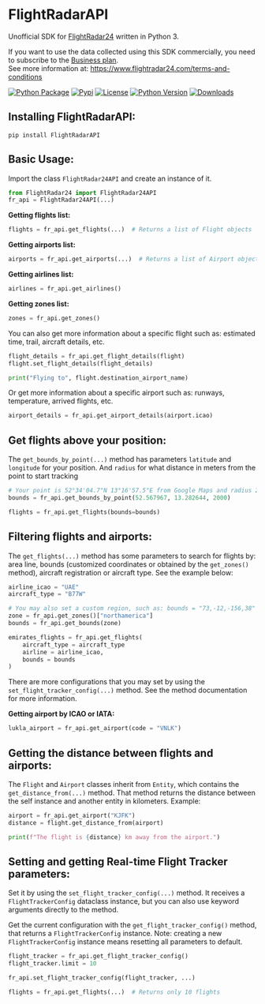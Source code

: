 # FlightRadarAPI
Unofficial SDK for [FlightRadar24](https://www.flightradar24.com/) written in Python 3.

If you want to use the data collected using this SDK commercially, you need to subscribe to the [Business plan](https://www.flightradar24.com/premium/).</br>
See more information at: https://www.flightradar24.com/terms-and-conditions

[![Python Package](https://github.com/JeanExtreme002/FlightRadarAPI/workflows/Python%20Package/badge.svg)](https://github.com/JeanExtreme002/FlightRadarAPI/actions)
[![Pypi](https://img.shields.io/pypi/v/FlightRadarAPI)](https://pypi.org/project/FlightRadarAPI/)
[![License](https://img.shields.io/pypi/l/FlightRadarAPI)](https://pypi.org/project/FlightRadarAPI/)
[![Python Version](https://img.shields.io/badge/python-3.7%20%7C%203.8%20%7C%203.9%20%7C%203.10%20%7C%203.11-blue)](https://pypi.org/project/FlightRadarAPI/)
[![Downloads](https://static.pepy.tech/personalized-badge/flightradarapi?period=total&units=international_system&left_color=grey&right_color=orange&left_text=Downloads)](https://pypi.org/project/FlightRadarAPI/)

## Installing FlightRadarAPI:
```
pip install FlightRadarAPI
```

## Basic Usage:
Import the class `FlightRadar24API` and create an instance of it.
```py
from FlightRadar24 import FlightRadar24API
fr_api = FlightRadar24API(...)
```

**Getting flights list:**
```py
flights = fr_api.get_flights(...)  # Returns a list of Flight objects
```

**Getting airports list:**
```py
airports = fr_api.get_airports(...)  # Returns a list of Airport objects
```

**Getting airlines list:**
```py
airlines = fr_api.get_airlines()
```

**Getting zones list:**
```py
zones = fr_api.get_zones()
```

You can also get more information about a specific flight such as: estimated time, trail, aircraft details, etc.
```py
flight_details = fr_api.get_flight_details(flight)
flight.set_flight_details(flight_details)

print("Flying to", flight.destination_airport_name)
```

Or get more information about a specific airport such as: runways, temperature, arrived flights, etc.
```py
airport_details = fr_api.get_airport_details(airport.icao)
```

## Get flights above your position:
The `get_bounds_by_point(...)` method has parameters `latitude` and `longitude` for your position.
And `radius` for what distance in meters from the point to start tracking
```py
# Your point is 52°34'04.7"N 13°16'57.5"E from Google Maps and radius 2km
bounds = fr_api.get_bounds_by_point(52.567967, 13.282644, 2000)

flights = fr_api.get_flights(bounds=bounds)
```

## Filtering flights and airports:
The `get_flights(...)` method has some parameters to search for flights by: area line, bounds (customized coordinates 
or obtained by the `get_zones()` method), aircraft registration or aircraft type. See the example below:
```py
airline_icao = "UAE"
aircraft_type = "B77W"

# You may also set a custom region, such as: bounds = "73,-12,-156,38"
zone = fr_api.get_zones()["northamerica"]
bounds = fr_api.get_bounds(zone)

emirates_flights = fr_api.get_flights(
    aircraft_type = aircraft_type
    airline = airline_icao,
    bounds = bounds
)
```
There are more configurations that you may set by using the `set_flight_tracker_config(...)` method. See the method documentation
for more information.

**Getting airport by ICAO or IATA:**
```py
lukla_airport = fr_api.get_airport(code = "VNLK")
```

## Getting the distance between flights and airports:
The `Flight` and `Airport` classes inherit from `Entity`, which contains the `get_distance_from(...)` method. That method
returns the distance between the self instance and another entity in kilometers. Example:
```py
airport = fr_api.get_airport("KJFK")
distance = flight.get_distance_from(airport)

print(f"The flight is {distance} km away from the airport.")
```

## Setting and getting Real-time Flight Tracker parameters:
Set it by using the `set_flight_tracker_config(...)` method. It receives a `FlightTrackerConfig` dataclass instance, but
you can also use keyword arguments directly to the method.

Get the current configuration with the `get_flight_tracker_config()` method, that returns a `FlightTrackerConfig` 
instance. Note: creating a new `FlightTrackerConfig` instance means resetting all parameters to default.
```py
flight_tracker = fr_api.get_flight_tracker_config()
flight_tracker.limit = 10

fr_api.set_flight_tracker_config(flight_tracker, ...)

flights = fr_api.get_flights(...)  # Returns only 10 flights
```
